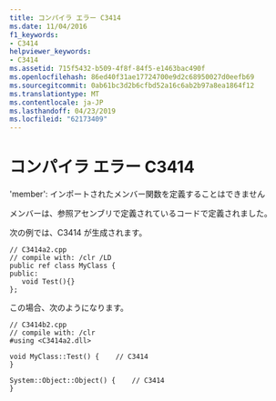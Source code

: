 ```yaml
---
title: コンパイラ エラー C3414
ms.date: 11/04/2016
f1_keywords:
- C3414
helpviewer_keywords:
- C3414
ms.assetid: 715f5432-b509-4f8f-84f5-e1463bac490f
ms.openlocfilehash: 86ed40f31ae17724700e9d2c68950027d0eefb69
ms.sourcegitcommit: 0ab61bc3d2b6cfbd52a16c6ab2b97a8ea1864f12
ms.translationtype: MT
ms.contentlocale: ja-JP
ms.lasthandoff: 04/23/2019
ms.locfileid: "62173409"
---
```

# <a name="compiler-error-c3414"></a>コンパイラ エラー C3414

'member': インポートされたメンバー関数を定義することはできません

メンバーは、参照アセンブリで定義されているコードで定義されました。

次の例では、C3414 が生成されます。

```
// C3414a2.cpp
// compile with: /clr /LD
public ref class MyClass {
public:
   void Test(){}
};
```

この場合、次のようになります。

```
// C3414b2.cpp
// compile with: /clr
#using <C3414a2.dll>

void MyClass::Test() {    // C3414
}

System::Object::Object() {    // C3414
}
```
